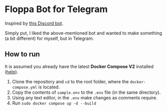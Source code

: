 # Floppa Bot for Telegram

Inspired by [this Discord bot](https://github.com/htmlcsjs/CoffeeFloppa).

Simply put, I liked the above-mentioned bot and wanted to make something (a bit different) for myself, but in Telegram.

## How to run

It is assumed you already have the latest **Docker Compose V2** installed ([help](https://docs.docker.com/compose/)).

1. Clone the repository and `cd` to the root folder, where the `docker-compose.yml` is located.
2. Copy the contents of `sample.env` to the `.env` file (in the same directory).
3. Using any text editor, in the `.env` make changes as comments require.
4. Run `sudo docker compose up -d --build`
